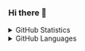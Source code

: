 ### Hi there 👋


<details>
<summary> GitHub Statistics </summary>
<br>
<img src="https://github-readme-stats.vercel.app/api?username=james-d12&theme=nord" />
</details>

<details>
<summary> GitHub Languages </summary>
<br>
<img src="https://github-readme-stats.vercel.app/api/top-langs/?username=james-d12&layout=compact&theme=nord" />
</details>
